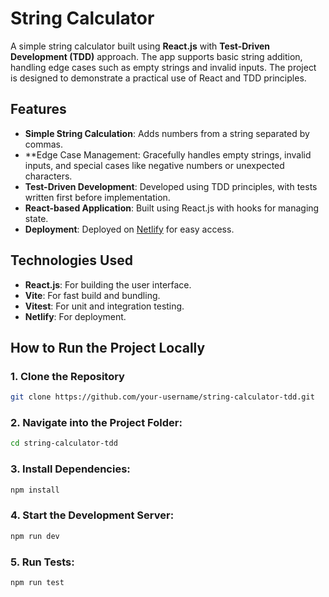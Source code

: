# String Calculator

A simple string calculator built using **React.js** with **Test-Driven Development (TDD)** approach. The app supports basic string addition, handling edge cases such as empty strings and invalid inputs. The project is designed to demonstrate a practical use of React and TDD principles.

## Features

- **Simple String Calculation**: Adds numbers from a string separated by commas.
- **Edge Case Management: Gracefully handles empty strings, invalid inputs, and special cases like negative numbers or unexpected characters.
- **Test-Driven Development**: Developed using TDD principles, with tests written first before implementation.
- **React-based Application**: Built using React.js with hooks for managing state.
- **Deployment**: Deployed on [Netlify](https://string-calculator-tdd.netlify.app/) for easy access.

## Technologies Used

- **React.js**: For building the user interface.
- **Vite**: For fast build and bundling.
- **Vitest**: For unit and integration testing.
- **Netlify**: For deployment.

## How to Run the Project Locally

### 1. Clone the Repository
```bash
git clone https://github.com/your-username/string-calculator-tdd.git
```

### 2. Navigate into the Project Folder:
```bash
cd string-calculator-tdd
```

### 3. Install Dependencies:
```bash
npm install
```

### 4. Start the Development Server:
```bash
npm run dev
```

### 5. Run Tests:
```bash
npm run test
```

